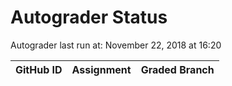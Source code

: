# Autograder Status
Autograder last run at: November 22, 2018 at 16:20

| GitHub ID | Assignment | Graded Branch |
|-----------|------------|---------------|
